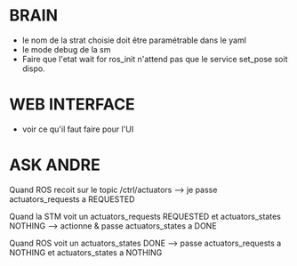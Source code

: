 
# BRAIN
- le nom de la strat choisie doit être paramétrable dans le yaml
- le mode debug de la sm
- Faire que l'etat wait for ros_init n'attend pas que le service set_pose soit dispo.

# WEB INTERFACE
- voir ce qu'il faut faire pour l'UI


# ASK ANDRE





Quand ROS recoit sur le topic /ctrl/actuators
--> je passe actuators_requests a REQUESTED

Quand la STM voit un actuators_requests REQUESTED et actuators_states NOTHING
--> actionne & passe actuators_states a DONE

Quand ROS voit un actuators_states DONE
--> passe actuators_requests a NOTHING et actuators_states a NOTHING